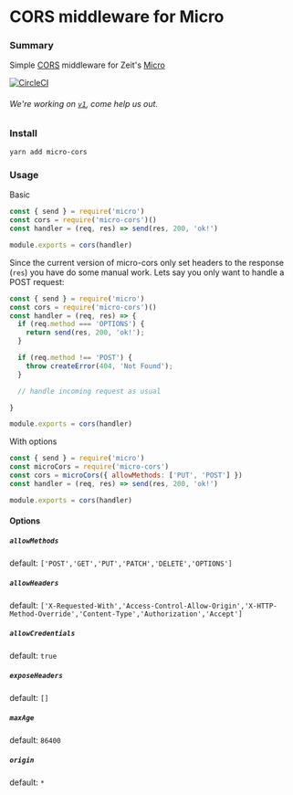 # CORS middleware for Micro

### Summary

Simple [CORS](https://developer.mozilla.org/en-US/docs/Web/HTTP/Access_control_CORS) middleware for Zeit's [Micro](https://github.com/zeit/micro)

[![CircleCI](https://circleci.com/gh/possibilities/micro-cors.svg?style=svg)](https://circleci.com/gh/possibilities/micro-cors)

###### We're working on [`v1`](https://github.com/possibilities/micro-cors/issues/51), come help us out.

### Install

```
yarn add micro-cors
```

### Usage

Basic

```js
const { send } = require('micro')
const cors = require('micro-cors')()
const handler = (req, res) => send(res, 200, 'ok!')

module.exports = cors(handler)
```

Since the current version of micro-cors only set headers to the response (`res`) you have do some manual work. Lets say you only want to handle a POST request:

```js
const { send } = require('micro')
const cors = require('micro-cors')()
const handler = (req, res) => {
  if (req.method === 'OPTIONS') {
    return send(res, 200, 'ok!');
  }

  if (req.method !== 'POST') {
    throw createError(404, 'Not Found');
  }

  // handle incoming request as usual

}

module.exports = cors(handler)
```

With options

```js
const { send } = require('micro')
const microCors = require('micro-cors')
const cors = microCors({ allowMethods: ['PUT', 'POST'] })
const handler = (req, res) => send(res, 200, 'ok!')

module.exports = cors(handler)
```

#### Options

##### `allowMethods`

default: `['POST','GET','PUT','PATCH','DELETE','OPTIONS']`

##### `allowHeaders`

default: `['X-Requested-With','Access-Control-Allow-Origin','X-HTTP-Method-Override','Content-Type','Authorization','Accept']`

##### `allowCredentials`

default: `true`

##### `exposeHeaders`

default: `[]`

##### `maxAge`

default: `86400`

##### `origin`

default: `*`
